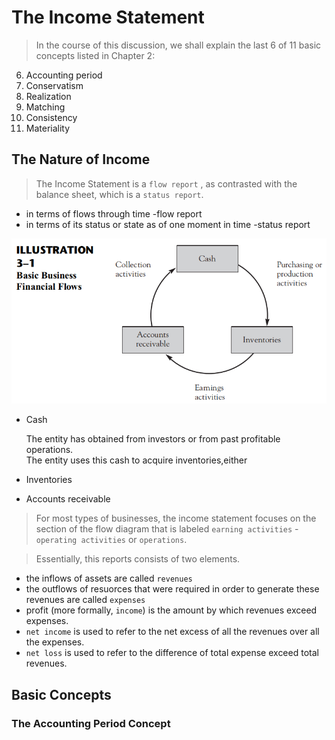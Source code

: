 # The Income Statement


> In the course of this discussion, we shall explain the last 6 of 11 basic concepts listed in Chapter 2:

6. Accounting period
7. Conservatism
8. Realization
9. Matching
10. Consistency
11. Materiality


## The Nature of Income

> The Income Statement is a `flow report` , as contrasted with the balance sheet, which is a `status report`.

 - in terms of flows through time -flow report
 - in terms of its status or state as of one moment in time -status report


![Chapter3-1](res/res-1.png)

- Cash

  The entity has obtained from investors or from past profitable operations.  
  The entity uses this cash to acquire inventories,either 

- Inventories
 
- Accounts receivable

> For most types of businesses, the income statement focuses on the section of the flow diagram that is labeled `earning activities` -`operating activities` or `operations`.

> Essentially, this reports consists of two elements.

- the inflows of assets are called `revenues`
- the outflows of resuorces that were required in order to generate these revenues are called `expenses` 
- profit (more formally, `income`) is the amount by which revenues exceed expenses.
- `net income` is used to refer to the net excess of all the revenues over all the expenses.
- `net loss` is used to refer to the difference of total expense exceed total revenues.

## Basic Concepts



### The Accounting Period Concept